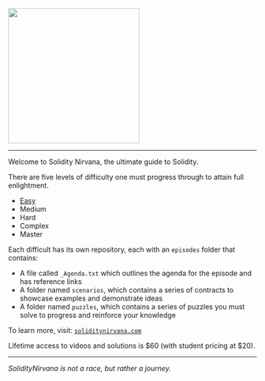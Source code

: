 <img text-align='center' src="https://user-images.githubusercontent.com/26582141/197370939-cbd1bfb2-fa79-4480-b0c5-28bf5d5eddbb.png" width="266" height="274">

---

Welcome to Solidity Nirvana, the ultimate guide to Solidity.

There are five levels of difficulty one must progress through to attain full enlightment.
- [Easy](https://github.com/Solidity-Nirvana/Easy)
- Medium
- Hard
- Complex
- Master

Each difficult has its own repository, each with an `episodes` folder that contains:
- A file called `_Agenda.txt` which outlines the agenda for the episode and has reference links
- A folder named `scenarios`, which contains a series of contracts to showcase examples and demonstrate ideas
- A folder named `puzzles`,   which contains a series of puzzles you must solve to progress and reinforce your knowledge

To learn more, visit: [`soliditynirvana.com`](https://www.soliditynirvana.com)

Lifetime access to videos and solutions is $60 (with student pricing at $20).

---

*SolidityNirvana is not a race, but rather a journey.*
